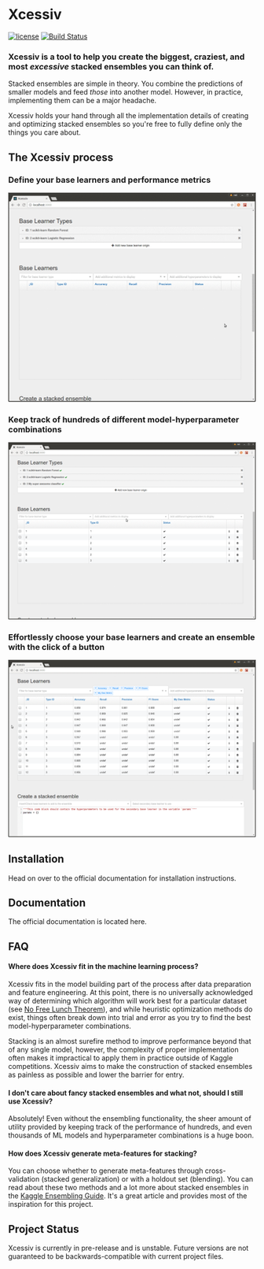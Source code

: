 # Xcessiv

[![license](https://img.shields.io/github/license/mashape/apistatus.svg)]()
[![Build Status](https://travis-ci.org/reiinakano/xcessiv.svg?branch=master)](https://travis-ci.org/reiinakano/xcessiv)

### Xcessiv is a tool to help you create the biggest, craziest, and most *excessive* stacked ensembles you can think of.

Stacked ensembles are simple in theory. You combine the predictions of smaller models and feed *those* into another model. However, in practice, implementing them can be a major headache.

Xcessiv holds your hand through all the implementation details of creating and optimizing stacked ensembles so you're free to fully define only the things you care about.

## The Xcessiv process

### Define your base learners and performance metrics

![define_base_learner](docs/_static/baselearner.gif)

### Keep track of hundreds of different model-hyperparameter combinations

![list_base_learner](docs/_static/listbaselearner.gif)

### Effortlessly choose your base learners and create an ensemble with the click of a button

![ensemble](docs/_static/ensemble.gif)

## Installation

Head on over to the official documentation for installation instructions.

## Documentation

The official documentation is located here.

## FAQ

#### Where does Xcessiv fit in the machine learning process?

Xcessiv fits in the model building part of the process after data preparation and feature engineering. At this point, there is no universally acknowledged way of determining which algorithm will work best for a particular dataset (see [No Free Lunch Theorem](https://en.wikipedia.org/wiki/No_free_lunch_theorem)), and while heuristic optimization methods do exist, things often break down into trial and error as you try to find the best model-hyperparameter combinations. 

Stacking is an almost surefire method to improve performance beyond that of any single model, however, the complexity of proper implementation often makes it impractical to apply them in practice outside of Kaggle competitions. Xcessiv aims to make the construction of stacked ensembles as painless as possible and lower the barrier for entry.

#### I don't care about fancy stacked ensembles and what not, should I still use Xcessiv?

Absolutely! Even without the ensembling functionality, the sheer amount of utility provided by keeping track of the performance of hundreds, and even thousands of ML models and hyperparameter combinations is a huge boon.

#### How does Xcessiv generate meta-features for stacking?

You can choose whether to generate meta-features through cross-validation (stacked generalization) or with a holdout set (blending). You can read about these two methods and a lot more about stacked ensembles in the [Kaggle Ensembling Guide](https://mlwave.com/kaggle-ensembling-guide/). It's a great article and provides most of the inspiration for this project.

## Project Status

Xcessiv is currently in pre-release and is unstable. Future versions are not guaranteed to be backwards-compatible with current project files.
